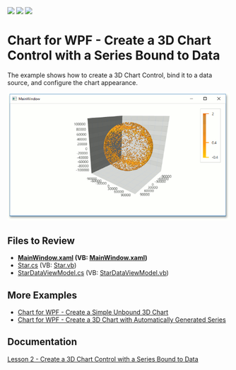 <!-- default badges list -->
![](https://img.shields.io/endpoint?url=https://codecentral.devexpress.com/api/v1/VersionRange/128568292/22.2.2%2B)
[![](https://img.shields.io/badge/Open_in_DevExpress_Support_Center-FF7200?style=flat-square&logo=DevExpress&logoColor=white)](https://supportcenter.devexpress.com/ticket/details/T465331)
[![](https://img.shields.io/badge/📖_How_to_use_DevExpress_Examples-e9f6fc?style=flat-square)](https://docs.devexpress.com/GeneralInformation/403183)
<!-- default badges end -->

# Chart for WPF - Create a 3D Chart Control with a Series Bound to Data

The example shows how to create a 3D Chart Control, bind it to a data source, and configure the chart appearance.

![Chart](./images/chart.png)

## Files to Review

* **[MainWindow.xaml](./CS/GettingStarted2/MainWindow.xaml) (VB: [MainWindow.xaml](./VB/GettingStarted2/MainWindow.xaml))**
* [Star.cs](./CS/GettingStarted2/Star.cs) (VB: [Star.vb](./VB/GettingStarted2/Star.vb))
* [StarDataViewModel.cs](./CS/GettingStarted2/StarDataViewModel.cs) (VB: [StarDataViewModel.vb](./VB/GettingStarted2/StarDataViewModel.vb))

## More Examples 

* [Chart for WPF - Create a Simple Unbound 3D Chart](https://github.com/DevExpress-Examples/wpf-pivot-create-unbound-3d-chart)
* [Chart for WPF - Create a 3D Chart with Automatically Generated Series](https://github.com/DevExpress-Examples/wpf-chart-create-3d-chart-with-automatically-generated-series)

## Documentation 

[Lesson 2 - Create a 3D Chart Control with a Series Bound to Data](https://docs.devexpress.com/WPF/117584/controls-and-libraries/charts-suite/chart3d-control/getting-started/lesson-2-create-a-chart3d-control-with-a-series-bound-to-data)
